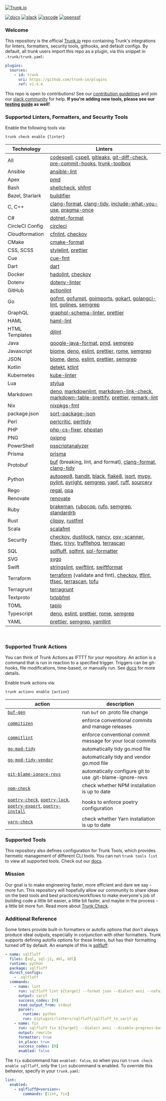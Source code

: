<!-- markdownlint-disable first-line-heading -->

[![Trunk.io](https://static.trunk.io/assets/trunk_plugins_logo.png)](https://trunk.io)

[![docs](https://img.shields.io/badge/-docs-darkgreen?logo=readthedocs&logoColor=ffffff)][docs]
[![slack](https://img.shields.io/badge/-slack-611f69?logo=slack)][slack]
[![vscode](https://img.shields.io/visual-studio-marketplace/i/trunk.io?color=0078d7&label=vscode&logo=visualstudiocode)][vscode]
[![openssf](https://api.securityscorecards.dev/projects/github.com/trunk-io/plugins/badge)](https://api.securityscorecards.dev/projects/github.com/trunk-io/plugins)

### Welcome

This repository is the official [Trunk.io](https://trunk.io/) repo containing Trunk's integrations
for linters, formatters, security tools, githooks, and default configs. By default, all trunk users
import this repo as a plugin, via this snippet in `.trunk/trunk.yaml`:

```yaml
plugins:
  sources:
    - id: trunk
      uri: https://github.com/trunk-io/plugins
      ref: v1.4.4
```

This repo is open to contributions! See our
[contribution guidelines](https://github.com/trunk-io/plugins/blob/main/CONTRIBUTING.md) and join
our [slack community][slack] for help. **If you're adding new tools, please see our
[testing guide](tests/README.md) as well!**

### Supported Linters, Formatters, and Security Tools

Enable the following tools via:

```bash
trunk check enable {linter}
```

| Technology      | Linters                                                                                                              |
| --------------- | -------------------------------------------------------------------------------------------------------------------- |
| All             | [codespell], [cspell], [gitleaks], [git-diff-check], [pre-commit-hooks], [trunk-toolbox]                             |
| Ansible         | [ansible-lint]                                                                                                       |
| Apex            | [pmd]                                                                                                                |
| Bash            | [shellcheck], [shfmt]                                                                                                |
| Bazel, Starlark | [buildifier]                                                                                                         |
| C, C++          | [clang-format], [clang-tidy], [include-what-you-use], [pragma-once]                                                  |
| C#              | [dotnet-format]                                                                                                      |
| CircleCI Config | [circleci]                                                                                                           |
| Cloudformation  | [cfnlint], [checkov]                                                                                                 |
| CMake           | [cmake-format]                                                                                                       |
| CSS, SCSS       | [stylelint], [prettier]                                                                                              |
| Cue             | [cue-fmt]                                                                                                            |
| Dart            | [dart]                                                                                                               |
| Docker          | [hadolint], [checkov]                                                                                                |
| Dotenv          | [dotenv-linter]                                                                                                      |
| GitHub          | [actionlint]                                                                                                         |
| Go              | [gofmt], [gofumpt], [goimports], [gokart], [golangci-lint], [golines], [semgrep]                                     |
| GraphQL         | [graphql-schema-linter], [prettier]                                                                                  |
| HAML            | [haml-lint]                                                                                                          |
| HTML Templates  | [djlint]                                                                                                             |
| Java            | [google-java-format], [pmd], [semgrep]                                                                               |
| Javascript      | [biome], [deno], [eslint], [prettier], [rome], [semgrep]                                                             |
| JSON            | [biome], [deno], [eslint], [prettier], [semgrep]                                                                     |
| Kotlin          | [detekt], [ktlint]                                                                                                   |
| Kubernetes      | [kube-linter]                                                                                                        |
| Lua             | [stylua]                                                                                                             |
| Markdown        | [deno], [markdownlint], [markdown-link-check], [markdown-table-prettify], [prettier], [remark-lint]                  |
| Nix             | [nixpkgs-fmt]                                                                                                        |
| package.json    | [sort-package-json]                                                                                                  |
| Perl            | [perlcritic], [perltidy]                                                                                             |
| PHP             | [php-cs-fixer], [phpstan]                                                                                            |
| PNG             | [oxipng]                                                                                                             |
| PowerShell      | [psscriptanalyzer]                                                                                                   |
| Prisma          | [prisma]                                                                                                             |
| Protobuf        | [buf] (breaking, lint, and format), [clang-format], [clang-tidy]                                                     |
| Python          | [autopep8], [bandit], [black], [flake8], [isort], [mypy], [pylint], [pyright], [semgrep], [yapf], [ruff], [sourcery] |
| Rego            | [regal], [opa]                                                                                                       |
| Renovate        | [renovate]                                                                                                           |
| Ruby            | [brakeman], [rubocop], [rufo], [semgrep], [standardrb]                                                               |
| Rust            | [clippy], [rustfmt]                                                                                                  |
| Scala           | [scalafmt]                                                                                                           |
| Security        | [checkov], [dustilock], [nancy], [osv-scanner], [tfsec], [trivy], [trufflehog], [terrascan]                          |
| SQL             | [sqlfluff], [sqlfmt], [sql-formatter]                                                                                |
| SVG             | [svgo]                                                                                                               |
| Swift           | [stringslint], [swiftlint], [swiftformat]                                                                            |
| Terraform       | [terraform] (validate and fmt), [checkov], [tflint], [tfsec], [terrascan], [tofu]                                    |
| Terragrunt      | [terragrunt]                                                                                                         |
| Textproto       | [txtpbfmt]                                                                                                           |
| TOML            | [taplo]                                                                                                              |
| Typescript      | [deno], [eslint], [prettier], [rome], [semgrep]                                                                      |
| YAML            | [prettier], [semgrep], [yamllint]                                                                                    |

[actionlint]: https://trunk.io/linters/infra/actionlint
[ansible-lint]: https://github.com/ansible/ansible-lint#readme
[autopep8]: https://github.com/hhatto/autopep8#readme
[bandit]: https://trunk.io/linters/python/bandit
[biome]: https://github.com/biomejs/biome#readme
[black]: https://github.com/psf/black#readme
[brakeman]: https://trunk.io/linters/security/brakeman
[buf]: https://github.com/bufbuild/buf#readme
[buildifier]: https://github.com/bazelbuild/buildtools/blob/master/buildifier/README.md
[cfnlint]: https://github.com/aws-cloudformation/cfn-lint#readme
[checkov]: https://trunk.io/linters/security/checkov
[circleci]: https://github.com/CircleCI-Public/circleci-cli#readme
[clang-format]: https://clang.llvm.org/docs/ClangFormat.html
[clang-tidy]: https://clang.llvm.org/extra/clang-tidy/
[clippy]: https://github.com/rust-lang/rust-clippy#readme
[cmake-format]: https://cmake-format.readthedocs.io/en/latest
[codespell]: https://github.com/codespell-project/codespell#readme
[cspell]: https://github.com/streetsidesoftware/cspell#readme
[cue-fmt]: https://cuelang.org/
[dart]: https://dart.dev/tools/sdk
[deno]: https://deno.land/manual
[detekt]: https://github.com/detekt/detekt#readme
[djlint]: https://github.com/Riverside-Healthcare/djlint#readme
[dotenv-linter]: https://github.com/dotenv-linter/dotenv-linter#readme
[dotnet-format]: https://github.com/dotnet/format#readme
[dustilock]: https://github.com/Checkmarx/dustilock
[eslint]: https://github.com/eslint/eslint#readme
[flake8]: https://trunk.io/linters/python/flake8
[git-diff-check]: https://git-scm.com/docs/git-diff
[gitleaks]: https://trunk.io/linters/security/gitleaks
[gofmt]: https://pkg.go.dev/cmd/gofmt
[gofumpt]: https://pkg.go.dev/mvdan.cc/gofumpt
[goimports]: https://pkg.go.dev/golang.org/x/tools/cmd/goimports
[gokart]: https://github.com/praetorian-inc/gokart
[golangci-lint]: https://github.com/golangci/golangci-lint#readme
[golines]: https://pkg.go.dev/github.com/segmentio/golines
[google-java-format]: https://github.com/google/google-java-format#readme
[graphql-schema-linter]: https://github.com/cjoudrey/graphql-schema-linter#readme
[hadolint]: https://github.com/hadolint/hadolint#readme
[haml-lint]: https://github.com/sds/haml-lint#readme
[include-what-you-use]: https://github.com/include-what-you-use/include-what-you-use#readme
[isort]: https://github.com/PyCQA/isort#readme
[ktlint]: https://github.com/pinterest/ktlint#readme
[kube-linter]: https://github.com/stackrox/kube-linter#readme
[markdownlint]: https://github.com/DavidAnson/markdownlint#readme
[markdown-table-prettify]: https://github.com/darkriszty/MarkdownTablePrettify-VSCodeExt#readme
[markdown-link-check]: https://github.com/tcort/markdown-link-check#readme
[mypy]: https://github.com/python/mypy#readme
[nancy]: https://github.com/sonatype-nexus-community/nancy#readme
[nixpkgs-fmt]: https://github.com/nix-community/nixpkgs-fmt
[opa]: https://www.openpolicyagent.org/docs/latest/cli/
[osv-scanner]: https://trunk.io/linters/security/osv-scanner
[oxipng]: https://github.com/shssoichiro/oxipng#readme
[perlcritic]: https://metacpan.org/pod/Perl::Critic
[perltidy]: https://metacpan.org/dist/Perl-Tidy/view/bin/perltidy
[php-cs-fixer]: https://github.com/PHP-CS-Fixer/PHP-CS-Fixer#readme
[phpstan]: https://phpstan.org/
[pmd]: https://pmd.github.io/
[pragma-once]: linters/pragma-once/README.md
[prettier]: https://github.com/prettier/prettier#readme
[pre-commit-hooks]: https://pre-commit.com/hooks.html
[prisma]: https://github.com/prisma/prisma#readme
[psscriptanalyzer]: https://github.com/PowerShell/PSScriptAnalyzer
[pylint]: https://github.com/PyCQA/pylint#readme
[pyright]: https://github.com/microsoft/pyright
[regal]: https://github.com/StyraInc/regal#readme
[remark-lint]: https://github.com/remarkjs/remark-lint#readme
[renovate]: https://github.com/renovatebot/renovate#readme
[rome]: https://github.com/rome/tools#readme
[rubocop]: https://github.com/rubocop/rubocop#readme
[ruff]: https://trunk.io/linters/python/ruff
[rufo]: https://github.com/ruby-formatter/rufo#readme
[rustfmt]: https://github.com/rust-lang/rustfmt#readme
[scalafmt]: https://github.com/scalameta/scalafmt#readme
[semgrep]: https://github.com/returntocorp/semgrep#readme
[shellcheck]: https://trunk.io/linters/shell/shellcheck
[shfmt]: https://github.com/mvdan/sh#readme
[sort-package-json]: https://github.com/keithamus/sort-package-json#readme
[sql-formatter]: https://github.com/sql-formatter-org/sql-formatter#readme
[sqlfluff]: https://github.com/sqlfluff/sqlfluff#readme
[sqlfmt]: https://github.com/tconbeer/sqlfmt#readme
[standardrb]: https://github.com/testdouble/standard#readme
[stringslint]: https://github.com/dral3x/StringsLint#readme
[stylelint]: https://github.com/stylelint/stylelint#readme
[stylua]: https://github.com/JohnnyMorganz/StyLua/tree/main
[sourcery]: https://sourcery.ai/
[svgo]: https://trunk.io/linters/nodejs/svgo
[swiftformat]: https://github.com/nicklockwood/SwiftFormat#readme
[swiftlint]: https://github.com/realm/SwiftLint#readme
[taplo]: https://github.com/tamasfe/taplo#readme
[terrascan]: https://github.com/tenable/terrascan#readme
[terraform]: https://developer.hashicorp.com/terraform/cli/code
[tofu]: https://opentofu.org/
[terragrunt]: https://terragrunt.gruntwork.io/docs/getting-started/quick-start/
[tflint]: https://github.com/terraform-linters/tflint#readme
[tfsec]: https://github.com/aquasecurity/tfsec
[trivy]: https://trunk.io/linters/security/trivy
[trufflehog]: https://trunk.io/linters/security/trufflehog
[trunk-toolbox]: https://github.com/trunk-io/toolbox#readme
[txtpbfmt]: https://github.com/protocolbuffers/txtpbfmt#readme
[yamllint]: https://trunk.io/linters/yaml/yamllint
[yapf]: https://github.com/google/yapf#readme

<br/>

### Supported Trunk Actions

You can think of Trunk Actions as IFTTT for your repository. An action is a command that is run in
reaction to a specified trigger. Triggers can be git-hooks, file modifications, time-based, or
manually run. See [docs](https://docs.trunk.io/docs/actions) for more details.

Enable trunk actions via:

```bash
trunk actions enable {action}
```

| action                                                                                                                                                                           | description                                                |
| -------------------------------------------------------------------------------------------------------------------------------------------------------------------------------- | ---------------------------------------------------------- |
| [`buf-gen`](actions/buf/README.md)                                                                                                                                               | run `buf` on .proto file change                            |
| [`commitizen`](actions/commitizen/README.md)                                                                                                                                     | enforce conventional commits and manage releases           |
| [`commitlint`](https://github.com/conventional-changelog/commitlint)                                                                                                             | enforce conventional commit message for your local commits |
| [`go-mod-tidy`](actions/go-mod-tidy/README.md)                                                                                                                                   | automatically tidy go.mod file                             |
| [`go-mod-tidy-vendor`](actions/go-mod-tidy-vendor/README.md)                                                                                                                     | automatically tidy and vendor go.mod file                  |
| [`git-blame-ignore-revs`](actions/git-blame-ignore-revs/README.md)                                                                                                               | automatically configure git to use .git-blame-ignore-revs  |
| [`npm-check`](actions/npm-check/README.md)                                                                                                                                       | check whether NPM installation is up to date               |
| [`poetry-check`](actions/poetry/README.md), [`poetry-lock`](actions/poetry/README.md), [`poetry-export`](actions/poetry/README.md), [`poetry-install`](actions/poetry/README.md) | hooks to enforce poetry configuration                      |
| [`yarn-check`](actions/yarn-check/README.md)                                                                                                                                     | check whether Yarn installation is up to date              |

### Supported Tools

This repository also defines configuration for Trunk Tools, which provides hermetic management of
different CLI tools. You can run `trunk tools list` to view all supported tools. Check out our
[docs](https://docs.trunk.io/tools).

### Mission

Our goal is to make engineering faster, more efficient and dare we say - more fun. This repository
will hopefully allow our community to share ideas on the best tools and best practices/workflows to
make everyone's job of building code a little bit easier, a little bit faster, and maybe in the
process - a little bit more fun. Read more about [Trunk Check](https://trunk.io/check).

### Additional Reference

Some linters provide built-in formatters or autofix options that don't always produce ideal outputs,
especially in conjunction with other formatters. Trunk supports defining autofix options for these
linters, but has their formatting turned off by default. An example of this is
[sqlfluff](./linters/sqlfluff/plugin.yaml):

```yaml
- name: sqlfluff
  files: [sql, sql-j2, dml, ddl]
  runtime: python
  package: sqlfluff
  direct_configs:
    - .sqlfluff
  commands:
    - name: lint
      run: sqlfluff lint ${target} --format json --dialect ansi --nofail
      output: sarif
      success_codes: [0]
      read_output_from: stdout
      parser:
        runtime: python
        run: ${plugin}/linters/sqlfluff/sqlfluff_to_sarif.py
    - name: fix
      run: sqlfluff fix ${target} --dialect ansi --disable-progress-bar --force
      output: rewrite
      formatter: true
      in_place: true
      success_codes: [0]
      enabled: false
```

The `fix` subcommand has `enabled: false`, so when you run `trunk check enable sqlfluff`, only the
`lint` subcommand is enabled. To override this behavior, specify in your `trunk.yaml`:

```yaml
lint:
  enabled:
    - sqlfluff@<version>:
        commands: [lint, fix]
```

[slack]: https://slack.trunk.io
[docs]: https://docs.trunk.io
[vscode]: https://marketplace.visualstudio.com/items?itemName=Trunk.io
